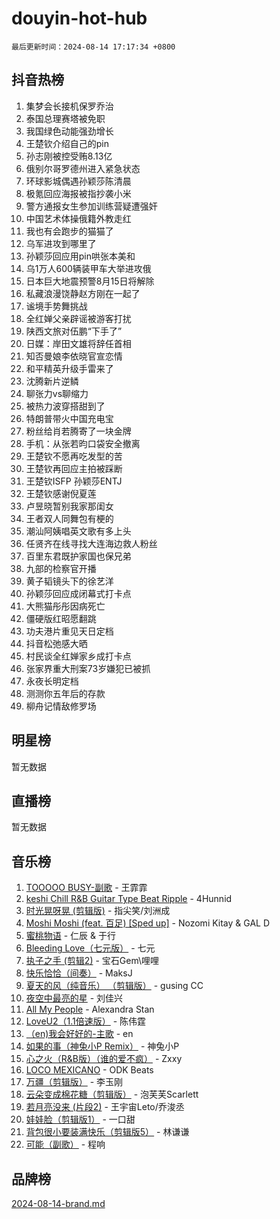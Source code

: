 # douyin-hot-hub

`最后更新时间：2024-08-14 17:17:34 +0800`

## 抖音热榜

1. 集梦会长接机保罗乔治
1. 泰国总理赛塔被免职
1. 我国绿色动能强劲增长
1. 王楚钦介绍自己的pin
1. 孙志刚被控受贿8.13亿
1. 俄别尔哥罗德州进入紧急状态
1. 环球影城偶遇孙颖莎陈清晨
1. 极氪回应海报被指抄袭小米
1. 警方通报女生参加训练营疑遭强奸
1. 中国艺术体操俄籍外教走红
1. 我也有会跑步的猫猫了
1. 乌军进攻到哪里了
1. 孙颖莎回应用pin哄张本美和
1. 乌1万人600辆装甲车大举进攻俄
1. 日本巨大地震预警8月15日将解除
1. 私藏浪漫饶静赵方刚在一起了
1. 谧境手势舞挑战
1. 全红婵父亲辟谣被游客打扰
1. 陕西文旅对伍鹏“下手了”
1. 日媒：岸田文雄将辞任首相
1. 知否曼娘李依晓官宣恋情
1. 和平精英升级手雷来了
1. 沈腾新片逆鳞
1. 聊张力vs聊缩力
1. 被热力波穿搭甜到了
1. 特朗普带火中国充电宝
1. 粉丝给肖若腾寄了一块金牌
1. 手机：从张若昀口袋安全撤离
1. 王楚钦不愿再吃发型的苦
1. 王楚钦再回应主拍被踩断
1. 王楚钦ISFP 孙颖莎ENTJ
1. 王楚钦感谢倪夏莲
1. 卢昱晓暂别我家那闺女
1. 王者双人同舞包有梗的
1. 潮汕阿姨唱英文歌有多上头
1. 任贤齐在线寻找大连海边救人粉丝
1. 百里东君既护家国也保兄弟
1. 九部的检察官开播
1. 黄子韬镜头下的徐艺洋
1. 孙颖莎回应成闭幕式打卡点
1. 大熊猫彤彤因病死亡
1. 僵硬版红昭愿翻跳
1. 功夫港片重见天日定档
1. 抖音松弛感大晒
1. 村民谈全红婵家乡成打卡点
1. 张家界重大刑案73岁嫌犯已被抓
1. 永夜长明定档
1. 测测你五年后的存款
1. 柳舟记情敌修罗场

## 明星榜

暂无数据

## 直播榜

暂无数据

## 音乐榜

1. [TOOOOO BUSY-副歌](https://sf6-cdn-tos.douyinstatic.com/obj/tos-cn-ve-2774/o0fmjGZetNDjSM5EimFs2QlzBg30YgByJMRQrC) - 王霏霏
1. [keshi Chill R&B Guitar Type Beat Ripple](https://sf5-hl-cdn-tos.douyinstatic.com/obj/tos-cn-ve-2774/okQIfmitAB3HpgZQo0YCEFEACcDhQngn0fkFIC) - 4Hunnid
1. [时光晃呀晃 (剪辑版)](https://sf5-hl-cdn-tos.douyinstatic.com/obj/tos-cn-ve-2774/o8ACeQem3gwI1x3GIYGAfKG0LJebKFRJDwRwyW) - 指尖笑/刘洲成
1. [Moshi Moshi (feat. 百足) [Sped up]](https://sf5-hl-cdn-tos.douyinstatic.com/obj/tos-cn-ve-2774/ocCPFQcXJLeroaIdQLIGAoeeYM3OAUYGDguHXz) - Nozomi Kitay & GAL D
1. [蜜桃物语](https://sf3-cdn-tos.douyinstatic.com/obj/tos-cn-ve-2774/oIhOSCZtIACtYU4XQkngiW9kCBfVD1Fz9IYeqL) - 仁辰 & 于行
1. [Bleeding Love（七元版）](https://sf3-cdn-tos.douyinstatic.com/obj/tos-cn-ve-2774/oEgC9eZFHQ1MfSRnrfkzFp8AayDWqAQMABBgUs) - 七元
1. [执子之手 (剪辑2)](https://sf5-hl-cdn-tos.douyinstatic.com/obj/tos-cn-ve-2774/oUoZLQjCc31XzqsBnBQUNgeKtYPBcgbFDwtfcu) - 宝石Gem\哩哩
1. [快乐恰恰（间奏）](https://sf3-cdn-tos.douyinstatic.com/obj/tos-cn-ve-2774/oMesum3HvWQXJxuMFeVYzf54o2QzH5aEBPOCAn) - MaksJ
1. [夏天的风（纯音乐） （剪辑版）](https://sf5-hl-cdn-tos.douyinstatic.com/obj/tos-cn-ve-2774/oUzLjBZZFQAoNRmGokEeD5zfQCObp6UeFAnTa6) - gusing CC
1. [夜空中最亮的星](https://sf5-hl-cdn-tos.douyinstatic.com/obj/tos-cn-ve-2774/o4IfgGwqqnFeXEMGaS8JBzJAdayAaCeoxqbjCD) - 刘佳兴
1. [All My People](https://sf3-cdn-tos.douyinstatic.com/obj/tos-cn-ve-2774/c7773e6b7c3f4bd9b26cd85b0cfa4eff) - Alexandra Stan
1. [LoveU2（1.1倍速版）](https://sf5-hl-cdn-tos.douyinstatic.com/obj/tos-cn-ve-2774/oQMeDffLaEmgMwgCOEMAFCI6INzoFPgWdD0rsa) - 陈伟霆
1. [（en)我会好好的-主歌](https://sf5-hl-cdn-tos.douyinstatic.com/obj/tos-cn-ve-2774/oUrYpIdrvCbA8m8yAZjbMWjUkL6tiinWMkBTs) - en
1. [如果的事（神兔小P Remix）](https://sf5-hl-cdn-tos.douyinstatic.com/obj/tos-cn-ve-2774/okHtAffz3g4ZB0BMQn9iC9BC6AciI3xCmgQTqt) - 神兔小P
1. [心之火（R&B版）（谁的爱不疯）](https://sf6-cdn-tos.douyinstatic.com/obj/tos-cn-ve-2774/okemkEDaIBBE3OosftCgMxlFkLQZRw37t36ZQv) - Zxxy
1. [LOCO MEXICANO](https://sf5-hl-cdn-tos.douyinstatic.com/obj/tos-cn-ve-2774/owxVoxJorA4ILBfsMAjU6t7O1xW9w0tS7EYzh6) - ODK Beats
1. [万疆（剪辑版）](https://sf5-hl-cdn-tos.douyinstatic.com/obj/tos-cn-ve-2774/ooG7oVgFlDTelKCjCsTTobQvbdtj1BBQXnfZd8) - 李玉刚
1. [云朵变成棉花糖（剪辑版）](https://sf3-cdn-tos.douyinstatic.com/obj/tos-cn-ve-2774/o8LC84GQLALFfXeyJmh8KE61byVQYMMeAZLfEI) - 泡芙芙Scarlett
1. [若月亮没来 (片段2)](https://sf3-cdn-tos.douyinstatic.com/obj/tos-cn-ve-2774/ocQavLLjkCOeDxGyYeIMGgNAIwJ0QXE1Ve3Fzv) - 王宇宙Leto/乔浚丞
1. [娃娃脸（剪辑版1）](https://sf3-cdn-tos.douyinstatic.com/obj/tos-cn-ve-2774/oIimSCgQoNUePTAZ1Ba7TeADY4KetGYsVFeaaB) - 一口甜
1. [背包很小要装满快乐（剪辑版5）](https://sf5-hl-cdn-tos.douyinstatic.com/obj/tos-cn-ve-2774/oUqSJIiBjw2pxsBAiQRmkbZGJrlGCMBPpIW90) - 林谦谦
1. [可能（副歌）](https://sf5-hl-cdn-tos.douyinstatic.com/obj/tos-cn-ve-2774/cde1731888894259b333569393c2fb51) - 程响

## 品牌榜

[2024-08-14-brand.md](2024-08-14-brand.md)
